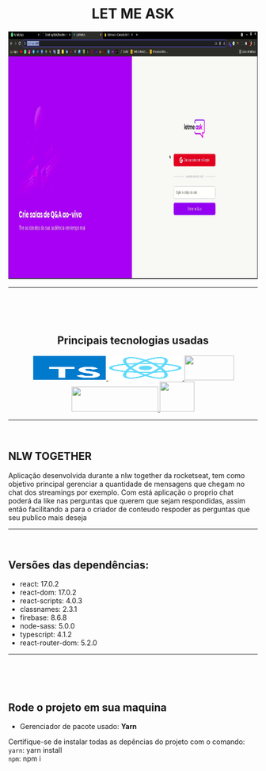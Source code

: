 <h1 align="center">LET ME ASK </h1>
<div align="center"> 
   <img width="1000px" height="500px"  src="./src/assets/images/letmeask.gif"/>
</div>
<hr>
<br>
<br>
<br>

<h2 align="center">Principais tecnologias usadas</h2>
<div align="center">
  <a href="https://www.typescriptlang.org/" target="_blank">
     <img width="150px" height="50px" src="https://raw.githubusercontent.com/devicons/devicon/master/icons/typescript/typescript-plain.svg"/>
  </a>
  
  <a href="https://pt-br.reactjs.org/" target="_blank">
     <img width="150px" height="50px" src="https://raw.githubusercontent.com/devicons/devicon/master/icons/react/react-original.svg"/>
  </a>
  
  <a href="https://reactrouter.com/web/guides/quick-start" target="_blank">
      <img width="100x" height="50px" src="https://res.cloudinary.com/practicaldev/image/fetch/s--bvQtwOo5--/c_imagga_scale,f_auto,fl_progressive,h_500,q_auto,w_1000/https://reacttraining.com/images/blog/reach-react-router-future.png"/>
  </a>
  
  <a href="https://www.npmjs.com/package/node-sass" target="_blank">
     <img width="175px" height="50px" src="https://sass-lang.com/assets/img/logos/logo-b6e1ef6e.svg"/>
  </a> 
  
  <a href="https://firebase.google.com/?hl=pt" target="_blank">
     <img width="70px" height="60px" src="https://jafapps.com.br/wp-content/uploads/2019/01/jafapps_.png"/>  
  </a>
</div>
<hr>
<br>

## NLW TOGETHER
Aplicação desenvolvida durante a nlw together da rocketseat, tem como objetivo principal gerenciar a quantidade de mensagens que chegam no chat dos streamings por exemplo. Com está aplicação o proprio chat poderá da like nas perguntas que querem que sejam respondidas, assim então facilitando a para o criador de conteudo respoder as perguntas que seu publico mais deseja

<hr>
<br>

## Versões das dependências:
 * react: 17.0.2
 * react-dom: 17.0.2
 * react-scripts: 4.0.3
 * classnames: 2.3.1
 * firebase: 8.6.8
 * node-sass: 5.0.0
 * typescript: 4.1.2
 * react-router-dom: 5.2.0
 
<hr>
<br>
<br>
<br>

## Rode o projeto em sua maquina
- Gerenciador de pacote usado: **Yarn**

Certifique-se de instalar todas as depências do projeto com o comando: <br>
`yarn`: yarn install <br>
`npm`: npm i <br>